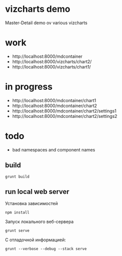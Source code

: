 # vizcharts demo

Master-Detail demo ov various vizcharts

# work

- http://localhost:8000/mdcontainer
- http://localhost:8000/vizcharts/chart2/
- http://localhost:8000/vizcharts/chart1/

# in progress

- http://localhost:8000/mdcontainer/chart1
- http://localhost:8000/mdcontainer/chart2
- http://localhost:8000/mdcontainer/chart2/settings1
- http://localhost:8000/mdcontainer/chart2/settings2

# todo

- bad namespaces and component names

## build

```
grunt build
```

## run local web server

Установка зависимостей
```
npm install
```

Запуск локального веб-сервера
```
grunt serve
```

С отладочной информацией:
```
grunt --verbose --debug --stack serve
```
